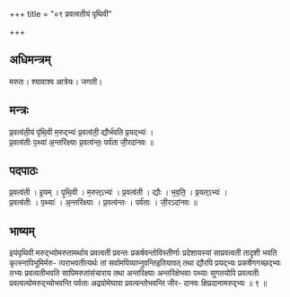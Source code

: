 +++
title = "०९ प्रवत्वतीयं पृथिवी"

+++
## अधिमन्त्रम्
मरुतः। श्यावाश्व आत्रेयः। जगती।

## मन्त्रः
प्र॒वत्व॑ती॒यं पृ॑थि॒वी म॒रुद्भ्यः॑ प्र॒वत्व॑ती॒ द्यौर्भ॑वति प्र॒यद्भ्यः॑ ।  
प्र॒वत्व॑तीः प॒थ्या॑ अ॒न्तरि॑क्ष्याः प्र॒वत्व॑न्तः॒ पर्व॑ता जी॒रदा॑नवः ॥

## पदपाठः
प्र॒वत्व॑ती । इ॒यम् । पृ॒थि॒वी । म॒रुत्ऽभ्यः॑ । प्र॒वत्व॑ती । द्यौः । भ॒व॒ति॒ । प्र॒यत्ऽभ्यः॑ ।  
प्र॒वत्व॑तीः । प॒थ्याः॑ । अ॒न्तरि॑क्ष्याः । प्र॒वत्व॑न्तः । पर्व॑ताः । जी॒रऽदा॑नवः ॥

## भाष्यम्
इयंपृथिवी मरुद्भ्योमरुतामर्थाय प्रवत्वती प्रवन्तः प्रकर्षवन्तोविस्तीर्णाः प्रदेशायस्यां साप्रवत्वती तादृशी भवति कृत्स्नापिभूमिर्मरु- त्पराभवतीत्यर्थः तां सर्वामपिव्याप्नुवन्तिइतियावत् तथा द्यौरपि प्रयद्भ्यः प्रकर्षेणगच्छद्भ्यः तभ्यः प्रवत्वतीभवति सापिमरुतांसंचाराय तथा अन्तरिक्ष्याः अन्तरिक्षेभवाः पथ्याः सुगतयोपि प्रवत्वतीः प्रवत्वत्योमरुद्भ्योभवन्ति पर्वताः अद्रयोमेघावा प्रवत्वन्तोभवन्ति जीर- दानवः क्षिप्रदानामरुद्भ्यः ॥ ९ ॥